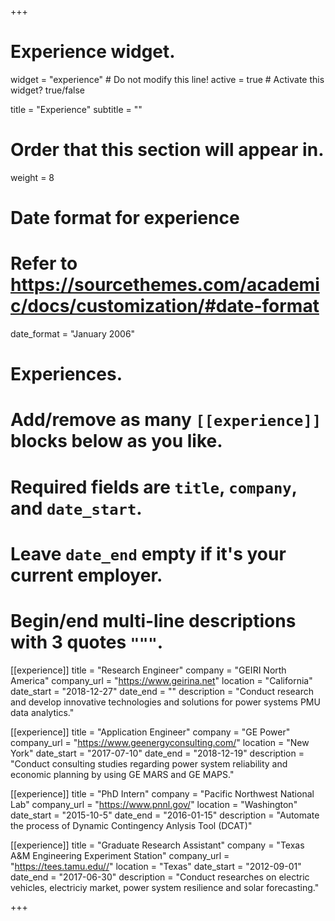 +++
# Experience widget.
widget = "experience"  # Do not modify this line!
active = true  # Activate this widget? true/false

title = "Experience"
subtitle = ""

# Order that this section will appear in.
weight = 8

# Date format for experience
#   Refer to https://sourcethemes.com/academic/docs/customization/#date-format
date_format = "January 2006"

# Experiences.
#   Add/remove as many `[[experience]]` blocks below as you like.
#   Required fields are `title`, `company`, and `date_start`.
#   Leave `date_end` empty if it's your current employer.
#   Begin/end multi-line descriptions with 3 quotes `"""`.
[[experience]]
  title = "Research Engineer"
  company = "GEIRI North America"
  company_url = "https://www.geirina.net"
  location = "California"
  date_start = "2018-12-27"
  date_end = ""
  description = "Conduct research and develop innovative technologies and solutions for power systems PMU data analytics."  

[[experience]]
  title = "Application Engineer"
  company = "GE Power"
  company_url = "https://www.geenergyconsulting.com/"
  location = "New York"
  date_start = "2017-07-10"
  date_end = "2018-12-19"
  description = "Conduct consulting studies regarding power system reliability and economic planning by using GE MARS and GE MAPS."

[[experience]]
  title = "PhD Intern"
  company = "Pacific Northwest National Lab"
  company_url = "https://www.pnnl.gov/"
  location = "Washington"
  date_start = "2015-10-5"
  date_end = "2016-01-15"
  description = "Automate the process of Dynamic Contingency Anlysis Tool (DCAT)"


[[experience]]
  title = "Graduate Research Assistant"
  company = "Texas A&M Engineering Experiment Station"
  company_url = "https://tees.tamu.edu//"
  location = "Texas"
  date_start = "2012-09-01"
  date_end = "2017-06-30"
  description = "Conduct researches on electric vehicles, electriciy market, power system resilience and solar forecasting."

+++
